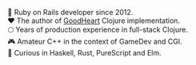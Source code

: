 🥷 Ruby on Rails developer since 2012.<br>
❤️ The author of [GoodHeart](https://github.com/dimafedotov/goodheart) Clojure implementation.<br>
🌕 Years of production experience in full-stack Clojure.<br>
🎮 Amateur C++ in the context of GameDev and CGI.<br>
🔬 Curious in Haskell, Rust, PureScript and Elm.<br>
